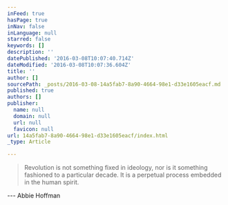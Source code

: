 ```yaml
---
inFeed: true
hasPage: true
inNav: false
inLanguage: null
starred: false
keywords: []
description: ''
datePublished: '2016-03-08T10:07:40.714Z'
dateModified: '2016-03-08T10:07:36.604Z'
title: ''
author: []
sourcePath: _posts/2016-03-08-14a5fab7-8a90-4664-98e1-d33e1605eacf.md
published: true
authors: []
publisher:
  name: null
  domain: null
  url: null
  favicon: null
url: 14a5fab7-8a90-4664-98e1-d33e1605eacf/index.html
_type: Article

---
```

> Revolution is not something fixed in ideology, nor is it something fashioned to a particular decade. It is a perpetual process embedded in the human spirit.

--- Abbie Hoffman